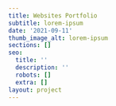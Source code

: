 ```yaml
---
title: Websites Portfolio
subtitle: lorem-ipsum
date: '2021-09-11'
thumb_image_alt: lorem-ipsum
sections: []
seo:
  title: ''
  description: ''
  robots: []
  extra: []
layout: project
---
```

